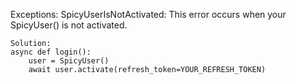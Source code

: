Exceptions:
SpicyUserIsNotActivated:
    This error occurs when your SpicyUser() is not activated.
    
    Solution:
    async def login():
        user = SpicyUser()
        await user.activate(refresh_token=YOUR_REFRESH_TOKEN)
    